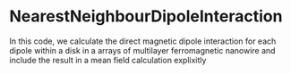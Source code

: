 # NearestNeighbourDipoleInteraction
In this code, we calculate the direct magnetic dipole interaction for each dipole within a disk in a arrays of multilayer ferromagnetic nanowire and include the result in a mean field calculation explixitly
